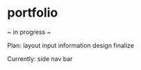 # portfolio
~ in progress ~

Plan:
layout
input information
design
finalize

Currently: side nav bar
